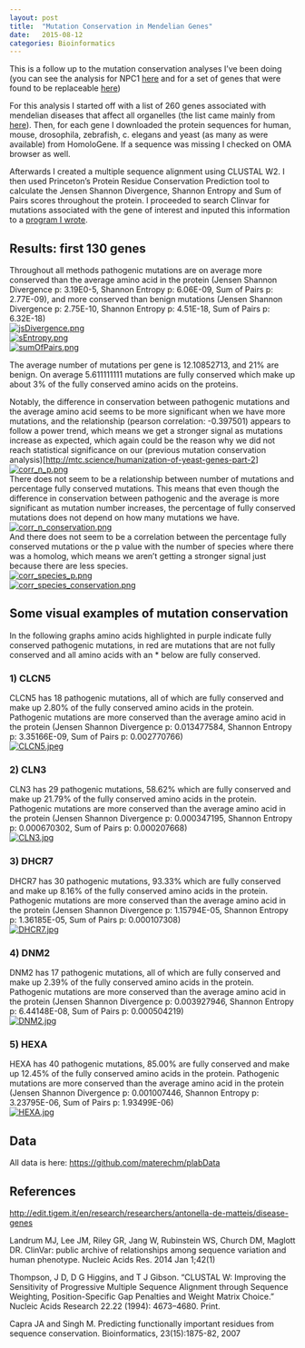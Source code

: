 ```yaml
---
layout: post
title:  "Mutation Conservation in Mendelian Genes"
date:   2015-08-12
categories: Bioinformatics
---
```


<p>This is a follow up to the mutation conservation analyses I’ve been doing (you can see the analysis for NPC1 <a href="http://mtc.science/mutation-conservation-across-organisms-in-npc1" rel="nofollow">here</a> and for a set of genes that were found to be replaceable <a href="http://mtc.science/humanization-of-yeast-genes-part-2" rel="nofollow">here</a>) </p>

<p>For this analysis I started off with a list of 260 genes associated with mendelian diseases that affect all organelles (the list came mainly from <a href="http://edit.tigem.it/en/research/researchers/antonella-de-matteis/disease-genes" rel="nofollow">here</a>). Then, for each gene I downloaded the protein sequences for human, mouse, drosophila, zebrafish, c. elegans and yeast (as many as were available) from HomoloGene. If a sequence was missing I checked on OMA browser as well. </p>

<p>Afterwards I created a multiple sequence alignment using CLUSTAL W2. I then used Princeton’s Protein Residue Conservation Prediction tool to calculate the Jensen Shannon Divergence, Shannon Entropy and Sum of Pairs scores throughout the protein. I proceeded to search Clinvar for mutations associated with the gene of interest and inputed this information to a <a href="https://github.com/materechm/plabData/blob/master/yeast_replaceable_genes/test.py" rel="nofollow">program I wrote</a>.</p>
<h2 id="results-first-130-genes_2">
<a class="head_anchor" href="#results-first-130-genes_2" rel="nofollow"> </a>Results: first 130 genes</h2>
<p>Throughout all methods pathogenic mutations are on average more conserved than the average amino acid in the protein (Jensen Shannon Divergence p: 3.19E0-5, Shannon Entropy p: 6.06E-09, Sum of Pairs p: 2.77E-09), and more conserved than benign mutations (Jensen Shannon Divergence p: 2.75E-10, Shannon Entropy p: 4.51E-18, Sum of Pairs p: 6.32E-18) <br>
<a href="https://svbtleusercontent.com/6bdzk5g6df3da.png" rel="nofollow"><img src="https://svbtleusercontent.com/6bdzk5g6df3da_small.png" alt="jsDivergence.png"></a><br>
<a href="https://svbtleusercontent.com/dbjz1qacv42f5q.png" rel="nofollow"><img src="https://svbtleusercontent.com/dbjz1qacv42f5q_small.png" alt="sEntropy.png"></a><br>
<a href="https://svbtleusercontent.com/y5lhkkxfx4pdrw.png" rel="nofollow"><img src="https://svbtleusercontent.com/y5lhkkxfx4pdrw_small.png" alt="sumOfPairs.png"></a></p>

<p>The average number of mutations per gene is 12.10852713, and 21% are benign. On average 5.611111111 mutations are fully conserved which make up about 3% of the fully conserved amino acids on the proteins. </p>

<p>Notably, the difference in conservation between pathogenic mutations and the average amino acid seems to be more significant when we have more mutations, and the relationship (pearson correlation: -0.397501) appears to follow a power trend, which means we get a stronger signal as mutations increase as expected, which again could be the reason why we did not reach statistical significance on our (previous mutation conservation analysis)[<a href="http://mtc.science/humanization-of-yeast-genes-part-2" rel="nofollow">http://mtc.science/humanization-of-yeast-genes-part-2</a>]<br>
<a href="https://svbtleusercontent.com/w7jb6lw5mzrdw.png" rel="nofollow"><img src="https://svbtleusercontent.com/w7jb6lw5mzrdw_small.png" alt="corr_n_p.png"></a><br>
There does not seem to be a relationship between number of mutations and percentage fully conserved mutations. This means that even though the difference in conservation between pathogenic and the average is more significant as mutation number increases, the percentage of fully conserved mutations does not depend on how many mutations we have. <br>
<a href="https://svbtleusercontent.com/6zccscs5hbgfeq.png" rel="nofollow"><img src="https://svbtleusercontent.com/6zccscs5hbgfeq_small.png" alt="corr_n_conservation.png"></a><br>
And there does not seem to be a correlation between the percentage fully conserved mutations or the p value with the number of species where there was a homolog, which means we aren’t getting a stronger signal just because there are less species. <br>
<a href="https://svbtleusercontent.com/hj7snz6fthtqea.png" rel="nofollow"><img src="https://svbtleusercontent.com/hj7snz6fthtqea_small.png" alt="corr_species_p.png"></a><br>
<a href="https://svbtleusercontent.com/j1u6pscnqxyg0w.png" rel="nofollow"><img src="https://svbtleusercontent.com/j1u6pscnqxyg0w_small.png" alt="corr_species_conservation.png"></a></p>
<h2 id="some-visual-examples-of-mutation-conservation_2">
<a class="head_anchor" href="#some-visual-examples-of-mutation-conservation_2" rel="nofollow"> </a>Some visual examples of mutation conservation</h2>
<p>In the following graphs amino acids highlighted in purple indicate fully conserved pathogenic mutations, in red are mutations that are not fully conserved and all amino acids with an * below are fully conserved. </p>
<h3 id="1-clcn5_3">
<a class="head_anchor" href="#1-clcn5_3" rel="nofollow"> </a>1) CLCN5</h3>
<p>CLCN5 has 18 pathogenic mutations, all of which are fully conserved and make up 2.80% of the fully conserved amino acids in the protein. Pathogenic mutations are more conserved than the average amino acid in the protein (Jensen Shannon Divergence p: 0.013477584, Shannon Entropy p: 3.35166E-09, Sum of Pairs p: 0.002770766)<br>
<a href="https://svbtleusercontent.com/186i4qbmwfc1q.jpeg" rel="nofollow"><img src="https://svbtleusercontent.com/186i4qbmwfc1q_small.jpeg" alt="CLCN5.jpeg"></a></p>
<h3 id="2-cln3_3">
<a class="head_anchor" href="#2-cln3_3" rel="nofollow"> </a>2) CLN3</h3>
<p>CLN3 has 29 pathogenic mutations, 58.62% which are fully conserved and make up 21.79% of the fully conserved amino acids in the protein. Pathogenic mutations are more conserved than the average amino acid in the protein (Jensen Shannon Divergence p: 0.000347195, Shannon Entropy p: 0.000670302, Sum of Pairs p: 0.000207668)<br>
<a href="https://svbtleusercontent.com/zxm75fatgz1ga.jpg" rel="nofollow"><img src="https://svbtleusercontent.com/zxm75fatgz1ga_small.jpg" alt="CLN3.jpg"></a></p>
<h3 id="3-dhcr7_3">
<a class="head_anchor" href="#3-dhcr7_3" rel="nofollow"> </a>3) DHCR7</h3>
<p>DHCR7 has 30 pathogenic mutations, 93.33% which are fully conserved and make up 8.16% of the fully conserved amino acids in the protein. Pathogenic mutations are more conserved than the average amino acid in the protein (Jensen Shannon Divergence p: 1.15794E-05, Shannon Entropy p: 1.36185E-05, Sum of Pairs p: 0.000107308)<br>
<a href="https://svbtleusercontent.com/l2o0arhwit3geg.jpg" rel="nofollow"><img src="https://svbtleusercontent.com/l2o0arhwit3geg_small.jpg" alt="DHCR7.jpg"></a></p>
<h3 id="4-dnm2_3">
<a class="head_anchor" href="#4-dnm2_3" rel="nofollow"> </a>4) DNM2</h3>
<p>DNM2 has 17 pathogenic mutations, all of which are fully conserved and make up 2.39% of the fully conserved amino acids in the protein. Pathogenic mutations are more conserved than the average amino acid in the protein (Jensen Shannon Divergence p: 0.003927946, Shannon Entropy p: 6.44148E-08, Sum of Pairs p: 0.000504219)<br>
<a href="https://svbtleusercontent.com/347c8jlgeplhg.jpg" rel="nofollow"><img src="https://svbtleusercontent.com/347c8jlgeplhg_small.jpg" alt="DNM2.jpg"></a></p>
<h3 id="5-hexa_3">
<a class="head_anchor" href="#5-hexa_3" rel="nofollow"> </a>5) HEXA</h3>
<p>HEXA has 40 pathogenic mutations, 85.00% are fully conserved and make up 12.45% of the fully conserved amino acids in the protein. Pathogenic mutations are more conserved than the average amino acid in the protein (Jensen Shannon Divergence p: 0.001007446, Shannon Entropy p: 3.23795E-06, Sum of Pairs p: 1.93499E-06)<br>
<a href="https://svbtleusercontent.com/qlnkdjmenxn8a.jpg" rel="nofollow"><img src="https://svbtleusercontent.com/qlnkdjmenxn8a_small.jpg" alt="HEXA.jpg"></a></p>
<h2 id="data_2">
<a class="head_anchor" href="#data_2" rel="nofollow"> </a>Data</h2>
<p>All data is here: <a href="https://github.com/materechm/plabData" rel="nofollow">https://github.com/materechm/plabData</a></p>
<h2 id="references_2">
<a class="head_anchor" href="#references_2" rel="nofollow"> </a>References</h2>
<p><a href="http://edit.tigem.it/en/research/researchers/antonella-de-matteis/disease-genes" rel="nofollow">http://edit.tigem.it/en/research/researchers/antonella-de-matteis/disease-genes</a></p>

<p>Landrum MJ, Lee JM, Riley GR, Jang W, Rubinstein WS, Church DM, Maglott DR. ClinVar: public archive of relationships among sequence variation and human phenotype. Nucleic Acids Res. 2014 Jan 1;42(1)</p>

<p>Thompson, J D, D G Higgins, and T J Gibson. “CLUSTAL W: Improving the Sensitivity of Progressive Multiple Sequence Alignment through Sequence Weighting, Position-Specific Gap Penalties and Weight Matrix Choice.” Nucleic Acids Research 22.22 (1994): 4673–4680. Print.</p>

<p>Capra JA and Singh M. Predicting functionally important residues from sequence conservation. Bioinformatics, 23(15):1875-82, 2007</p>
